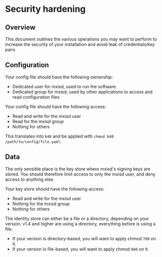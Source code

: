 # Security hardening
## Overview
This document outlines the various operations you may want to perform to increase the security of your installation and
avoid leak of credentials/key pairs

## Configuration
Your config file should have the following ownership:
- Dedicated user for mxisd, used to run the software
- Dedicated group for mxisd, used by other applications to access and read configuration files

Your config file should have the following access:
- Read and write for the mxisd user
- Read for the mxisd group
- Nothing for others

This translates into `640` and be applied with `chmod 640 /path/to/config/file.yaml`.

## Data
The only sensible place is the key store where mxisd's signing keys are stored. You should therefore limit access to only
the mxisd user, and deny access to anything else.

Your key store should have the following access:
- Read and write for the mxisd user
- Nothing for the mxisd group
- Nothing for others

The identity store can either be a file or a directory, depending on your version. v1.4 and higher are using a directory,
everything before is using a file.
- If your version is directory-based, you will want to apply chmod `700` on it.
- If your version is file-based, you will want to apply chmod `600` on it.
